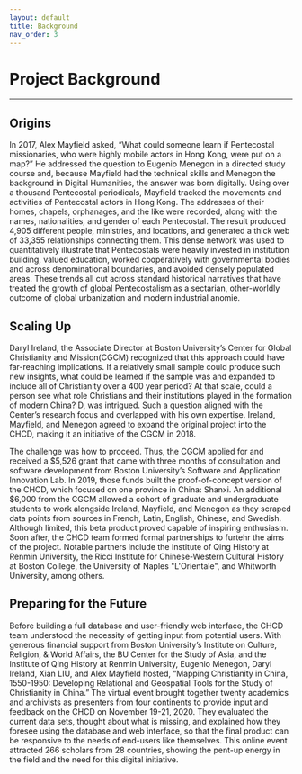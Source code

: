 ```yaml
---
layout: default
title: Background
nav_order: 3
---
```


# Project Background

---

## Origins

In 2017, Alex Mayfield asked, “What could someone learn if Pentecostal missionaries, who were highly mobile actors in Hong Kong, were put on a map?” He addressed the question to Eugenio Menegon in a directed study course and, because Mayfield had the technical skills and Menegon the background in Digital Humanities, the answer was born digitally. Using over a thousand Pentecostal periodicals, Mayfield tracked the movements and activities of Pentecostal actors in Hong Kong. The addresses of their homes, chapels, orphanages, and the like were recorded, along with the names, nationalities, and gender of each Pentecostal. The result produced 4,905 different people, ministries, and locations, and generated a thick web of 33,355 relationships connecting them. This dense network was used to quantitatively illustrate that Pentecostals were heavily invested in institution building, valued education, worked cooperatively with governmental bodies and across denominational boundaries, and avoided densely populated areas. These trends all cut across standard historical narratives that have treated the growth of global Pentecostalism as a sectarian, other-worldly outcome of global urbanization and modern industrial anomie.

## Scaling Up
Daryl Ireland, the Associate Director at Boston University’s Center for Global Christianity and Mission(CGCM) recognized that this approach could have far-reaching implications. If a relatively small sample could produce such new insights, what could be learned if the sample was and expanded to include all of Christianity over a 400 year period? At that scale, could a person see what role Christians and their institutions played in the formation of modern China? D, was intrigued. Such a question aligned with the Center’s research focus and overlapped with his own expertise. Ireland, Mayfield, and Menegon agreed to expand the original project into the CHCD, making it an initiative of the CGCM in 2018.

The challenge was how to proceed. Thus, the CGCM applied for and received a $5,526 grant that came with three months of consultation and software development from Boston University’s Software and Application Innovation Lab. In 2019, those funds built the proof-of-concept version of the CHCD, which focused on one province in China: Shanxi. An additional $6,000 from the CGCM allowed a cohort of graduate and undergraduate students to work alongside Ireland, Mayfield, and Menegon as they scraped data points from sources in French, Latin, English, Chinese, and Swedish. Although limited, this beta product proved capable of inspiring enthusiasm. Soon after, the CHCD team formed formal partnerships to furtehr the aims of the project. Notable partners include the Institute of Qing History at Renmin University, the Ricci Institute for Chinese-Western Cultural History at Boston College, the University of Naples "L'Orientale", and Whitworth University, among others.

## Preparing for the Future
Before building a full database and user-friendly web interface, the CHCD team understood the necessity of getting input from potential users. With generous financial support from Boston University’s Institute on Culture, Religion, & World Affairs, the BU Center for the Study of Asia, and the Institute of Qing History at Renmin University, Eugenio Menegon, Daryl Ireland, Xian LIU, and Alex Mayfield hosted, “Mapping Christianity in China, 1550-1950: Developing Relational and Geospatial Tools for the Study of Christianity in China.”  The virtual event brought together twenty academics and archivists as presenters from four continents to provide input and feedback on the CHCD on November 19-21, 2020. They evaluated the current data sets, thought about what is missing, and explained how they foresee using the database and web interface, so that the final product can be responsive to the needs of end-users like themselves. This online event attracted 266 scholars from 28 countries, showing the pent-up energy in the field and the need for this digital initiative.
